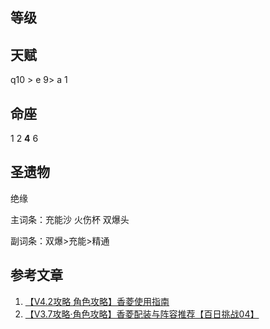 ## 等级

## 天赋

q10 > e 9> a 1

## 命座

 1 2 **4** 6

## 圣遗物

绝缘

主词条：充能沙 火伤杯 双爆头

副词条：双爆>充能>精通

## 参考文章

1. [【V4.2攻略 角色攻略】香菱使用指南](https://www.miyoushe.com/ys/article/45688180)
1. [【V3.7攻略·角色攻略】香菱配装与阵容推荐【百日挑战04】](https://www.miyoushe.com/ys/article/40592931)

